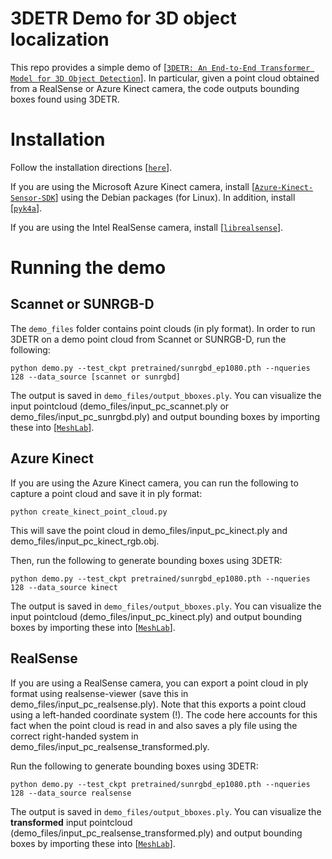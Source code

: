 # 3DETR Demo for 3D object localization

This repo provides a simple demo of [[`3DETR: An End-to-End Transformer Model for 3D Object Detection`](https://github.com/facebookresearch/3detr)]. In particular, given a point cloud obtained from a RealSense or Azure Kinect camera, the code outputs bounding boxes found using 3DETR.

# Installation

Follow the installation directions [[`here`](https://github.com/facebookresearch/3detr)]. 

If you are using the Microsoft Azure Kinect camera, install [[`Azure-Kinect-Sensor-SDK`](https://github.com/microsoft/Azure-Kinect-Sensor-SDK/blob/develop/docs/usage.md)] using the Debian packages (for Linux). In addition, install [[`pyk4a`](https://github.com/etiennedub/pyk4a)].   

If you are using the Intel RealSense camera, install [[`librealsense`](https://github.com/IntelRealSense/librealsense/blob/master/doc/distribution_linux.md)]. 

# Running the demo

## Scannet or SUNRGB-D

The ```demo_files``` folder contains point clouds (in ply format). In order to run 3DETR on a demo point cloud from Scannet or SUNRGB-D, run the following:
```
python demo.py --test_ckpt pretrained/sunrgbd_ep1080.pth --nqueries 128 --data_source [scannet or sunrgbd]

```

The output is saved in ```demo_files/output_bboxes.ply```. You can visualize the input pointcloud (demo_files/input_pc_scannet.ply or demo_files/input_pc_sunrgbd.ply) and output bounding boxes by importing these into [[`MeshLab`](https://www.meshlab.net/)]. 

## Azure Kinect

If you are using the Azure Kinect camera, you can run the following to capture a point cloud and save it in ply format:
```
python create_kinect_point_cloud.py
```
This will save the point cloud in demo_files/input_pc_kinect.ply and demo_files/input_pc_kinect_rgb.obj.  

Then, run the following to generate bounding boxes using 3DETR:
```
python demo.py --test_ckpt pretrained/sunrgbd_ep1080.pth --nqueries 128 --data_source kinect

```

The output is saved in ```demo_files/output_bboxes.ply```. You can visualize the input pointcloud (demo_files/input_pc_kinect.ply) and output bounding boxes by importing these into [[`MeshLab`](https://www.meshlab.net/)]. 


## RealSense

If you are using a RealSense camera, you can export a point cloud in ply format using realsense-viewer (save this in demo_files/input_pc_realsense.ply). Note that this exports a point cloud using a left-handed coordinate system (!). The code here accounts for this fact when the point cloud is read in and also saves a ply file using the correct right-handed system in demo_files/input_pc_realsense_transformed.ply. 

Run the following to generate bounding boxes using 3DETR:
```
python demo.py --test_ckpt pretrained/sunrgbd_ep1080.pth --nqueries 128 --data_source realsense
```

The output is saved in ```demo_files/output_bboxes.ply```. You can visualize the **transformed** input pointcloud (demo_files/input_pc_realsense_transformed.ply) and output bounding boxes by importing these into [[`MeshLab`](https://www.meshlab.net/)]. 
